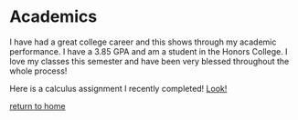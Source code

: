 # Academics
I have had a great college career and this shows through my academic performance.
I have a 3.85 GPA and am a student in the Honors College. I love my classes this semester and have been very blessed throughout the whole process!

Here is a calculus assignment I recently completed! [Look!](https://github.com/arpcdz/Infotc1000/blob/main/Riemann%20Sums%20WS.pdf)

[return to home](./README.md)
